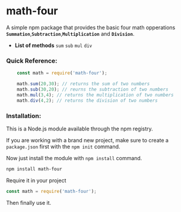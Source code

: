 # math-four

A simple npm package that provides the basic four math opperations **`Summation`**,**`Subtraction`**,**`Multiplication`** and **`Division`**.

- **List of methods**
`sum`
`sub` 
`mul`
`div`

### Quick Reference:

```javascript
    const math = require('math-four');

    math.sum(20,30); // returns the sum of two numbers
    math.sub(30,20); // reurns the subtraction of two numbers
    math.mul(3,4); // returns the multiplication of two numbers
    math.div(4,2); // returns the division of two numbers
```

### Installation:
This is a Node.js module available through the npm registry.

If you are working with a brand new project, make sure to create a `package.json` first with the `npm init` command.

Now just install the module with `npm install` command.

```bash
npm install math-four
```
Require it in your project

```javascript
const math = require('math-four');
```
Then finally use it.

